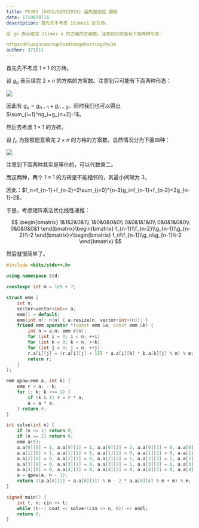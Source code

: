 ```yaml
---
title: P5303 [GXOI/GZOI2019] 逼死强迫症 题解
date: 1710079716
description: 首先先不考虑 1times1 的方砖。

设 gn 表示填完 2times n 的方格的方案数。注意到只可能有下面两种形态：

httpscdnluogucomcnuploadimagehostingzhv3m
author: 371511
---
```


首先先不考虑 $1\times1$ 的方砖。

设 $g_n$ 表示填完 $2\times n$ 的方格的方案数。注意到只可能有下面两种形态：

![](https://cdn.luogu.com.cn/upload/image_hosting/zhv3mpvi.png)

因此有 $g_n=g_{n-1}+g_{n-2}$。同时我们也可以得出 $\sum_{i=1}^ng_i=g_{n+2}-1$。

然后去考虑 $1\times1$ 的方砖。

设 $f_n$ 为按照题意填完 $2\times n$ 的方格的方案数。显然情况分为下面四种：

![](https://cdn.luogu.com.cn/upload/image_hosting/927ks36y.png)

注意到下面两种其实是等价的，可以代数乘二。

而这两种，两个 $1\times1$ 的方砖是不能相邻的，其最小间隔为 $3$，

因此：$f_n=f_{n-1}+f_{n-2}+2\sum_{j=0}^{n-3}g_i=f_{n-1}+f_{n-2}+2g_{n-1}-2$。

于是，考虑矩阵乘法优化线性递推：

$$
\begin{bmatrix}
1&1&2&0&1\\
1&0&0&0&0\\
0&0&1&1&0\\
0&0&1&0&0\\
0&0&0&0&1
\end{bmatrix}\begin{bmatrix}
f_{n-1}\\f_{n-2}\\g_{n-1}\\g_{n-2}\\-2
\end{bmatrix}=\begin{bmatrix}
f_n\\f_{n-1}\\g_n\\g_{n-1}\\-2
\end{bmatrix}
$$

然后就很简单了。

```cpp
#include <bits/stdc++.h>

using namespace std;

constexpr int m = 1e9 + 7;

struct emm {
	int n;
	vector<vector<int>> a;
	emm() = default;
	emm(int n): n(n) { a.resize(n, vector<int>(n)); }
	friend emm operator *(const emm &a, const emm &b) {
		int n = a.n; emm r(n);
		for (int i = 0; i < n; ++i)
		for (int k = 0; k < n; ++k)
		for (int j = 0; j < n; ++j)
		r.a[i][j] = (r.a[i][j] + 1ll * a.a[i][k] * b.a[k][j] % m) % m;
		return r;
	}
};

emm qpow(emm a, int k) {
	emm r = a; --k;
	for (; k; k >>= 1) {
		if (k & 1) r = r * a;
		a = a * a;
	} return r;
}

int solve(int n) {
	if (n <= 1) return 0;
	if (n == 2) return 0;
	emm a(5);
	a.a[0][0] = 1, a.a[0][1] = 1, a.a[0][2] = 2, a.a[0][3] = 0, a.a[0][4] = 1;
	a.a[1][0] = 1, a.a[1][1] = 0, a.a[1][2] = 0, a.a[1][3] = 0, a.a[1][4] = 0;
	a.a[2][0] = 0, a.a[2][1] = 0, a.a[2][2] = 1, a.a[2][3] = 1, a.a[2][4] = 0;
	a.a[3][0] = 0, a.a[3][1] = 0, a.a[3][2] = 1, a.a[3][3] = 0, a.a[3][4] = 0;
	a.a[4][0] = 0, a.a[4][1] = 0, a.a[4][2] = 0, a.a[4][3] = 0, a.a[4][4] = 1;
	a = qpow(a, n - 1);
	return ((a.a[0][2] + a.a[0][3]) % m - 2 * a.a[0][4] % m + m) % m;
}

signed main() {
	int t, n; cin >> t;
	while (t--) cout << solve((cin >> n, n)) << endl;
	return 0;
}
```
